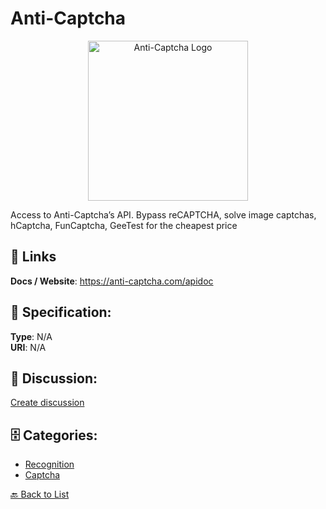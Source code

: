 # Anti-Captcha
<p align="center">
    <img width="256" src="https://raw.githubusercontent.com/apis-list/apis-list/main/apis/anti-captcha/logo_256x256.png" alt="Anti-Captcha Logo"/>
</p>

Access to Anti-Captcha’s API.  Bypass reCAPTCHA, solve image captchas, hCaptcha, FunCaptcha, GeeTest for the cheapest price

##  🔗 Links
**Docs / Website**: https://anti-captcha.com/apidoc

## 🧬 Specification:
**Type**: N/A  
**URI**: N/A

## 💬 Discussion:
[Create discussion](https://github.com/apis-list/apis-list/discussions/new)

## 🗄️ Categories:
- [Recognition](https://github.com/apis-list/apis-list#recognition)
- [Captcha](https://github.com/apis-list/apis-list#captcha)




[🔙 Back to List](https://github.com/apis-list/apis-list)
